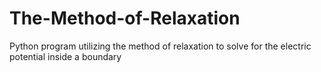 # The-Method-of-Relaxation
Python program utilizing the method of relaxation to solve for the electric potential inside a boundary 
